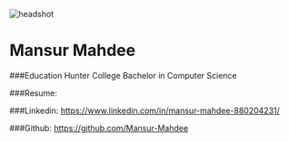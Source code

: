 ![headshot](https://github.com/user-attachments/assets/7d0d663d-2bde-4dae-afb6-2442bb3a9e9b)
# Mansur Mahdee

###Education 
Hunter College
Bachelor in Computer Science

###Resume: 

###Linkedin: https://www.linkedin.com/in/mansur-mahdee-880204231/

###Github: https://github.com/Mansur-Mahdee

